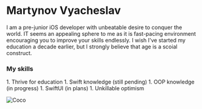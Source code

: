 <h1>Martynov Vyacheslav</h1>

I am a pre-junior iOS developer with unbeatable desire to conquer the world.
IT seems an appealing sphere to me as it is fast-pacing environment encouraging you to improve your skills endlessly.
I wish I've started my education a decade earlier, but I strongly believe that age is a scoial construct.

<h3>My skills</h3>
1. Thrive for education
1. Swift knowledge (still pending)
1. OOP knowledge (in progress)
1. SwiftUI (in plans)
1. Unkillable optimism

![Coco](img/Coco)
